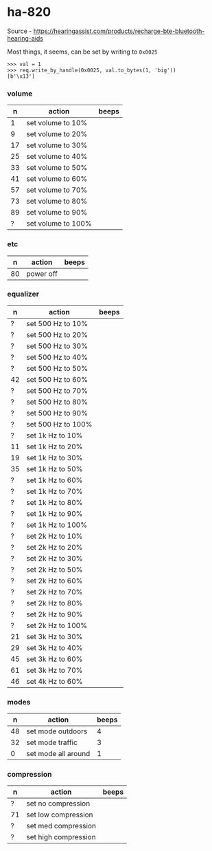 # ha-820

Source - https://hearingassist.com/products/recharge-bte-bluetooth-hearing-aids

Most things, it seems, can be set by writing to `0x0025`

```
>>> val = 1
>>> req.write_by_handle(0x0025, val.to_bytes(1, 'big'))
[b'\x13']
```

### volume

| n  | action               | beeps |
|----|----------------------|-------|
| 1  | set volume to 10%    |       |
| 9  | set volume to 20%    |       |
| 17 | set volume to 30%    |       |
| 25 | set volume to 40%    |       |
| 33 | set volume to 50%    |       |
| 41 | set volume to 60%    |       |
| 57 | set volume to 70%    |       |
| 73 | set volume to 80%    |       |
| 89 | set volume to 90%    |       |
| ?  | set volume to 100%   |       |

### etc

| n  | action               | beeps |
|----|----------------------|-------|
| 80 | power off            |       |

### equalizer

| n  | action               | beeps |
|----|----------------------|-------|
| ?  | set 500 Hz to 10%    |       |
| ?  | set 500 Hz to 20%    |       |
| ?  | set 500 Hz to 30%    |       |
| ?  | set 500 Hz to 40%    |       |
| ?  | set 500 Hz to 50%    |       |
| 42 | set 500 Hz to 60%    |       |
| ?  | set 500 Hz to 70%    |       |
| ?  | set 500 Hz to 80%    |       |
| ?  | set 500 Hz to 90%    |       |
| ?  | set 500 Hz to 100%   |       |
| ?  | set 1k Hz to 10%     |       |
| 11 | set 1k Hz to 20%     |       |
| 19 | set 1k Hz to 30%     |       |
| 35 | set 1k Hz to 50%     |       |
| ?  | set 1k Hz to 60%     |       |
| ?  | set 1k Hz to 70%     |       |
| ?  | set 1k Hz to 80%     |       |
| ?  | set 1k Hz to 90%     |       |
| ?  | set 1k Hz to 100%    |       |
| ?  | set 2k Hz to 10%     |       |
| ?  | set 2k Hz to 20%     |       |
| ?  | set 2k Hz to 30%     |       |
| ?  | set 2k Hz to 50%     |       |
| ?  | set 2k Hz to 60%     |       |
| ?  | set 2k Hz to 70%     |       |
| ?  | set 2k Hz to 80%     |       |
| ?  | set 2k Hz to 90%     |       |
| ?  | set 2k Hz to 100%    |       |
| 21 | set 3k Hz to 30%     |       |
| 29 | set 3k Hz to 40%     |       |
| 45 | set 3k Hz to 60%     |       |
| 61 | set 3k Hz to 70%     |       |
| 46 | set 4k Hz to 60%     |       |

### modes

| n  | action               | beeps |
|----|----------------------|-------|
| 48 | set mode outdoors    | 4     |
| 32 | set mode traffic     | 3     |
| 0  | set mode  all around | 1     |

### compression

| n  | action               | beeps |
|----|----------------------|-------|
| ?  | set no compression   |       |
| 71 | set low compression  |       |
| ?  | set med compression  |       |
| ?  | set high compression |       |
